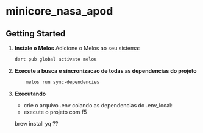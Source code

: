 # minicore_nasa_apod

## Getting Started

1. **Instale o Melos**
    Adicione o Melos ao seu sistema:
    ```bash
    dart pub global activate melos
    ```
2. **Execute a busca e sincronizacao de todas as dependencias do projeto**

    ```bash
        melos run sync-dependencies
    ```

3. **Executando**
    - crie o arquivo .env colando as dependencias do .env_local:
    - execute o projeto com f5


    brew install yq ??
